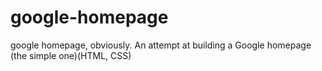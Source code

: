 # google-homepage
google homepage, obviously.
An attempt at building a Google homepage (the simple one)(HTML, CSS)
